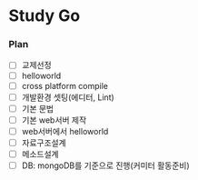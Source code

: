 # Study Go

### Plan
- [ ] 교제선정
- [ ] helloworld
- [ ] cross platform compile
- [ ] 개발환경 셋팅(에디터, Lint)
- [ ] 기본 문법
- [ ] 기본 web서버 제작
- [ ] web서버에서 helloworld
- [ ] 자료구조설계
- [ ] 메소드설계
- [ ] DB: mongoDB를 기준으로 진행(커미터 활동준비)